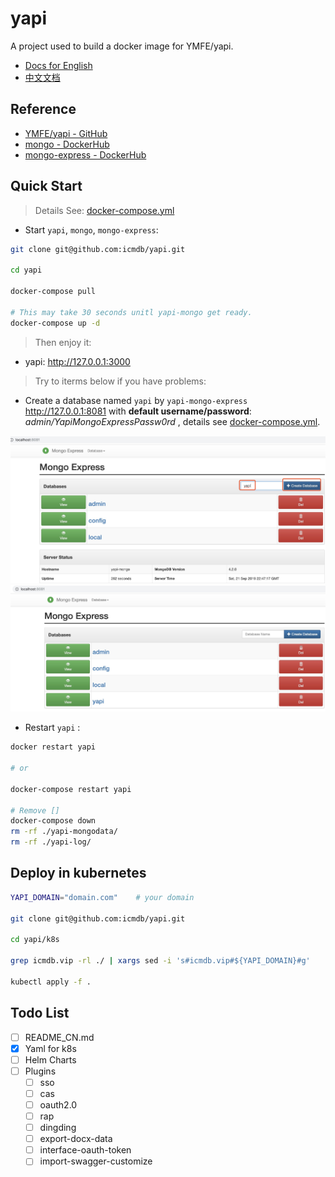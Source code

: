 # yapi

A project used to build a docker image for YMFE/yapi.

* [Docs for English]()
* [中文文档](README_CN.md)

## Reference

* [YMFE/yapi - GitHub](https://github.com/YMFE/yapi)
* [mongo - DockerHub](https://hub.docker.com/_/mongo)
* [mongo-express - DockerHub](https://hub.docker.com/_/mongo-express)

## Quick Start

> Details See: [docker-compose.yml](./docker-compose.yml)

* Start `yapi`, `mongo`, `mongo-express`:

```bash
git clone git@github.com:icmdb/yapi.git

cd yapi

docker-compose pull

# This may take 30 seconds unitl yapi-mongo get ready.
docker-compose up -d
```
> Then enjoy it:

* yapi: http://127.0.0.1:3000

> Try to iterms below if you have problems:

* Create a database named `yapi` by `yapi-mongo-express` http://127.0.0.1:8081 with **default username/password**: _admin/YapiMongoExpressPassw0rd_ , details see [docker-compose.yml](docker-compose.yml).

![Create database yapi](https://raw.githubusercontent.com/icmdb/yapi/master/images/yapi-mongo-express-1.jpg)
![Create database yapi](https://raw.githubusercontent.com/icmdb/yapi/master/images/yapi-mongo-express-2.jpg)

* Restart `yapi` :

```bash
docker restart yapi

# or

docker-compose restart yapi

# Remove []
docker-compose down
rm -rf ./yapi-mongodata/
rm -rf ./yapi-log/
```

## Deploy in kubernetes

```bash
YAPI_DOMAIN="domain.com"    # your domain

git clone git@github.com:icmdb/yapi.git

cd yapi/k8s

grep icmdb.vip -rl ./ | xargs sed -i 's#icmdb.vip#${YAPI_DOMAIN}#g'

kubectl apply -f .
```


## Todo List

* [ ] README_CN.md
* [x] Yaml for k8s
* [ ] Helm Charts
* [ ] Plugins
    * [ ] sso
    * [ ] cas
    * [ ] oauth2.0
    * [ ] rap
    * [ ] dingding
    * [ ] export-docx-data
    * [ ] interface-oauth-token
    * [ ] import-swagger-customize
